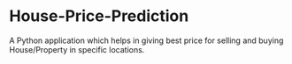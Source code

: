 # House-Price-Prediction
A Python application which helps in giving best price for selling and buying House/Property in specific locations.
